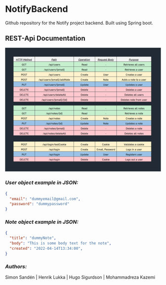 # NotifyBackend

Github repository for the Notify project backend. Built using Spring boot.

## REST-Api Documentation

![Image of REST-Api documentation](images/Notify_Rest-Api_Documentation.png)

### _User object example in JSON:_

```json
{
  "email": "dummyemail@gmail.com",
  "password": "dummypassword"
}
```

### _Note object example in JSON:_

```json 
{
  "title": "dummyNote",  
  "body": "This is some body text for the note",  
  "created": "2022-04-14T13:34:00",   
}
```

### _Authors:_

Simon Sandén | Henrik Lukka | Hugo Sigurdson | Mohammadreza Kazemi
